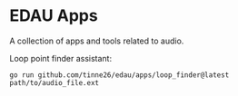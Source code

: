 # EDAU Apps

A collection of apps and tools related to audio.

Loop point finder assistant:
```
go run github.com/tinne26/edau/apps/loop_finder@latest path/to/audio_file.ext
```
